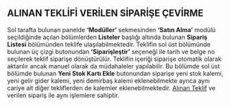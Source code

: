 ## ALINAN TEKLİFİ VERİLEN SİPARİŞE ÇEVİRME 
Sol tarafta bulunan panelde **‘Modüller’** sekmesinden **‘Satın Alma’** modülü seçildiğinde açılan bölümlerden **Listeler** başlığı altında bulunan **Sipariş Listesi** bölümünden teklife ulaşılabilmektedir. Teklifin sol üst bölümünde bulunan üç çizgi butonundan **‘Siparişleştir’** seçeneği ile tarih ve belge no seçilerek teklif siparişe dönüştürülür. Teklifin içeriği siparişe otomatik olarak aktarılır ancak manuel olarak da müdahaleler yapılabilir. Bu bölümde sol üst bölümde bulunan **Yeni Stok Kartı Ekle** butonundan siparişe yeni stok kalemi, yeni gelir gider kalemi, yeni demirbaş kalemi eklenebilmekte ayrıca aynı cariye ait diğer tekliflerden de kalemler eklenebilmektedir. [Alınan Teklif](https://github.com/nkarabag/Dokumantasyon/blob/main/SATIN%20ALMA%20MOD%C3%9CL%C3%9C/Al%C4%B1nan%20Teklif.md) ve verilen sipariş ile aynı işlemlere sahiptir. 
